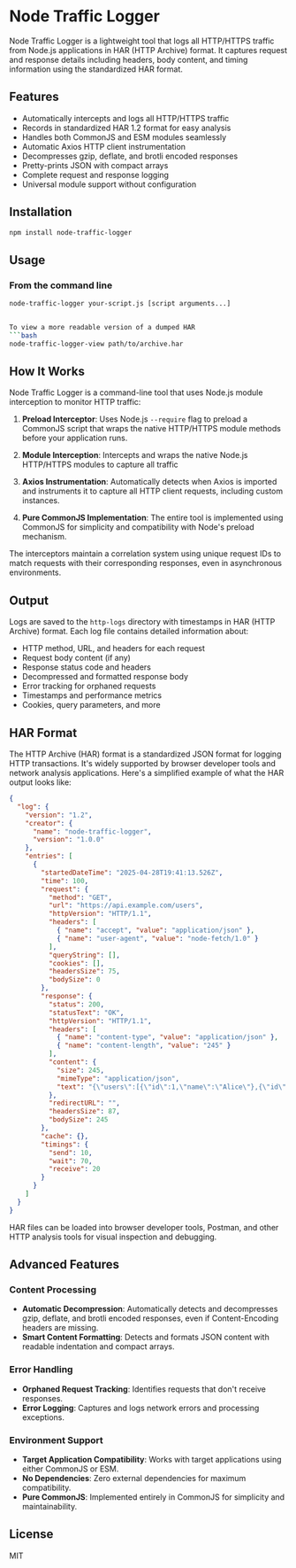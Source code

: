 # Node Traffic Logger

Node Traffic Logger is a lightweight tool that logs all HTTP/HTTPS traffic from Node.js applications in HAR (HTTP Archive) format. It captures request and response details including headers, body content, and timing information using the standardized HAR format.

## Features

- Automatically intercepts and logs all HTTP/HTTPS traffic
- Records in standardized HAR 1.2 format for easy analysis
- Handles both CommonJS and ESM modules seamlessly
- Automatic Axios HTTP client instrumentation
- Decompresses gzip, deflate, and brotli encoded responses
- Pretty-prints JSON with compact arrays
- Complete request and response logging
- Universal module support without configuration

## Installation

```bash
npm install node-traffic-logger
```

## Usage

### From the command line

```bash
node-traffic-logger your-script.js [script arguments...]


To view a more readable version of a dumped HAR
```bash
node-traffic-logger-view path/to/archive.har
```

## How It Works

Node Traffic Logger is a command-line tool that uses Node.js module interception to monitor HTTP traffic:

1. **Preload Interceptor**: Uses Node.js `--require` flag to preload a CommonJS script that wraps the native HTTP/HTTPS module methods before your application runs.

2. **Module Interception**: Intercepts and wraps the native Node.js HTTP/HTTPS modules to capture all traffic

3. **Axios Instrumentation**: Automatically detects when Axios is imported and instruments it to capture all HTTP client requests, including custom instances.

4. **Pure CommonJS Implementation**: The entire tool is implemented using CommonJS for simplicity and compatibility with Node's preload mechanism.

The interceptors maintain a correlation system using unique request IDs to match requests with their corresponding responses, even in asynchronous environments.

## Output

Logs are saved to the `http-logs` directory with timestamps in HAR (HTTP Archive) format. Each log file contains detailed information about:

- HTTP method, URL, and headers for each request
- Request body content (if any)
- Response status code and headers
- Decompressed and formatted response body
- Error tracking for orphaned requests
- Timestamps and performance metrics
- Cookies, query parameters, and more

## HAR Format

The HTTP Archive (HAR) format is a standardized JSON format for logging HTTP transactions. It's widely supported by browser developer tools and network analysis applications. Here's a simplified example of what the HAR output looks like:

```json
{
  "log": {
    "version": "1.2",
    "creator": {
      "name": "node-traffic-logger",
      "version": "1.0.0"
    },
    "entries": [
      {
        "startedDateTime": "2025-04-28T19:41:13.526Z",
        "time": 100,
        "request": {
          "method": "GET",
          "url": "https://api.example.com/users",
          "httpVersion": "HTTP/1.1",
          "headers": [
            { "name": "accept", "value": "application/json" },
            { "name": "user-agent", "value": "node-fetch/1.0" }
          ],
          "queryString": [],
          "cookies": [],
          "headersSize": 75,
          "bodySize": 0
        },
        "response": {
          "status": 200,
          "statusText": "OK",
          "httpVersion": "HTTP/1.1",
          "headers": [
            { "name": "content-type", "value": "application/json" },
            { "name": "content-length", "value": "245" }
          ],
          "content": {
            "size": 245,
            "mimeType": "application/json",
            "text": "{\"users\":[{\"id\":1,\"name\":\"Alice\"},{\"id\":2,\"name\":\"Bob\"}]}"
          },
          "redirectURL": "",
          "headersSize": 87,
          "bodySize": 245
        },
        "cache": {},
        "timings": {
          "send": 10,
          "wait": 70,
          "receive": 20
        }
      }
    ]
  }
}
```

HAR files can be loaded into browser developer tools, Postman, and other HTTP analysis tools for visual inspection and debugging.

## Advanced Features

### Content Processing

- **Automatic Decompression**: Automatically detects and decompresses gzip, deflate, and brotli encoded responses, even if Content-Encoding headers are missing.
- **Smart Content Formatting**: Detects and formats JSON content with readable indentation and compact arrays.

### Error Handling

- **Orphaned Request Tracking**: Identifies requests that don't receive responses.
- **Error Logging**: Captures and logs network errors and processing exceptions.

### Environment Support

- **Target Application Compatibility**: Works with target applications using either CommonJS or ESM.
- **No Dependencies**: Zero external dependencies for maximum compatibility.
- **Pure CommonJS**: Implemented entirely in CommonJS for simplicity and maintainability.

## License

MIT
